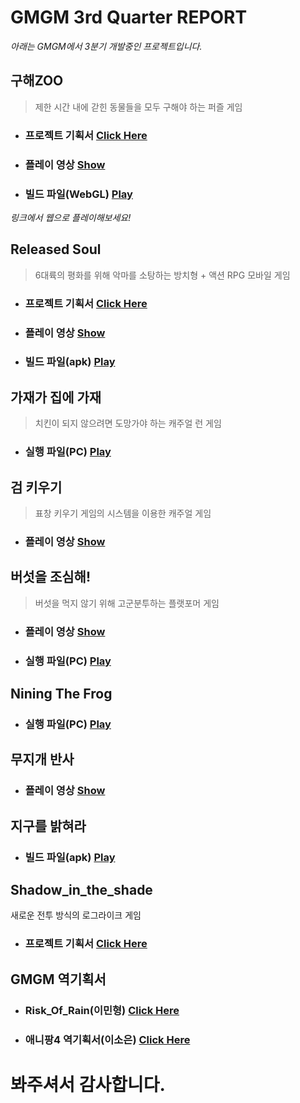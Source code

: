 **GMGM 3rd Quarter REPORT**
===================================================

*아래는 GMGM에서 3분기 개발중인 프로젝트입니다.*


**구해ZOO**
------------------------------------
> 제한 시간 내에 갇힌 동물들을 모두 구해야 하는 퍼즐 게임
- ### **프로젝트 기획서** [Click Here](https://drive.google.com/file/d/1h-DkY0hY8MJTf7k0wiX7CvfHbGWFsi8R/view)
- ### **플레이 영상** [Show](https://youtu.be/sO1cBWWnNJ8)
- ### **빌드 파일(WebGL)** [Play](https://dongyeonseodev.github.io/GMGMPuzzle/)
*링크에서 웹으로 플레이해보세요!*  


**Released Soul**
------------------------------------
> 6대륙의 평화를 위해 악마를 소탕하는 방치형 + 액션 RPG 모바일 게임
- ### **프로젝트 기획서** [Click Here](https://drive.google.com/file/d/11MpXipLlqucDQN08H9uP--T5Myya0WPo/view?usp=sharing)
- ### **플레이 영상** [Show](https://youtu.be/RxBAduIjTfw)
- ### **빌드 파일(apk)** [Play](https://drive.google.com/file/d/1nZT2g58zS5U9pQSmBNB47ESRQS3NDyI-/view?usp=sharing)  


**가재가 집에 가재**
------------------------------------
> 치킨이 되지 않으려면 도망가야 하는 캐주얼 런 게임
- ### **실행 파일(PC)** [Play](https://drive.google.com/file/d/15Nzalba0Az_HApsrASbzdh5ZN4z-xUHT/view?usp=sharing)  


**검 키우기**
------------------------------------
> 표창 키우기 게임의 시스템을 이용한 캐주얼 게임
- ### **플레이 영상** [Show](https://www.youtube.com/shorts/SQG6la9csBc)  



**버섯을 조심해!**
------------------------------------
> 버섯을 먹지 않기 위해 고군분투하는 플랫포머 게임
- ### **플레이 영상** [Show](https://youtu.be/5wBwXInPC-8)
- ### **실행 파일(PC)** [Play](https://drive.google.com/file/d/1PWPsH37qRuJIUzxhCSaOz-pY_gNcY73b/view?usp=sharing)  


**Nining The Frog**
------------------------------------
- ### **실행 파일(PC)** [Play](https://drive.google.com/file/d/1LExpnXFyOtpGwrUELIa69QxSdcWKtXd2/view?usp=sharing)  


**무지개 반사**
------------------------------------
- ### **플레이 영상** [Show](https://youtu.be/WeaW3R7a4ek)  


**지구를 밝혀라**
------------------------------------
- ### **빌드 파일(apk)** [Play](https://drive.google.com/file/d/1-AJWYMCXCfSyUUn7hooaV1koTN6wrPC9/view)  


**Shadow_in_the_shade**
------------------------------------
새로운 전투 방식의 로그라이크 게임
- ### **프로젝트 기획서** [Click Here](https://drive.google.com/file/d/1gajGIMCGR1t_JYvq0LFjRUWVWQvQV7lg/view?usp=sharing)  



**GMGM 역기획서** 
------------------------------------

- ### **Risk_Of_Rain(이민형)** [Click Here](https://drive.google.com/file/d/1DHuYC1uzRi6Ulcz8Cp0DVftcUOWSK09o/view?usp=sharing)

- ### **애니팡4 역기획서(이소은)** [Click Here](https://drive.google.com/file/d/1IffhCrbztJd41_bjqKYdXnrGnNnXn74o/view?usp=sharing)  



# **봐주셔서 감사합니다.**
